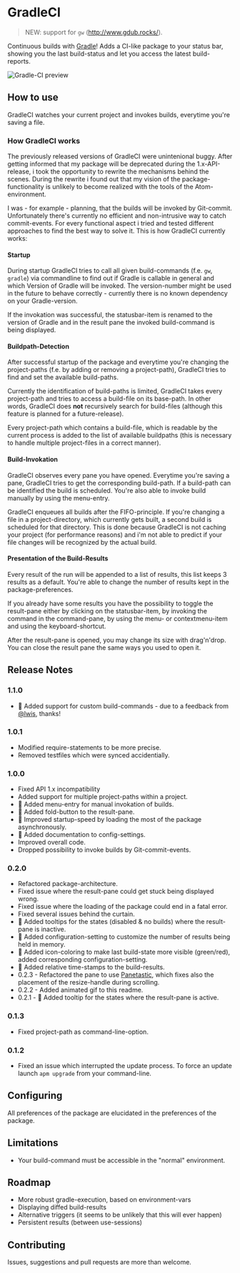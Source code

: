 # GradleCI

> NEW: support for `gw` (http://www.gdub.rocks/).

Continuous builds with [Gradle](http://gradle.org)! Adds a CI-like package to your status bar, showing you the last build-status and let you access the latest build-reports.

![Gradle-CI preview](http://g.recordit.co/h3qvD4D305.gif)

## How to use

GradleCI watches your current project and invokes builds, everytime you're saving a file.

### How GradleCI works

The previously released versions of GradleCI were unintenional buggy. After getting informed that my package will be deprecated during the 1.x-API-release, i took the opportunity to rewrite the mechanisms behind the scenes. During the rewrite i found out that my vision of the package-functionality is unlikely to become realized with the tools of the Atom-environment.

I was - for example - planning, that the builds will be invoked by Git-commit. Unfortunately there's currently no efficient and non-intrusive way to catch commit-events. For every functional aspect i tried and tested different approaches to find the best way to solve it. This is how GradleCI currently works:

#### Startup

During startup GradleCI tries to call all given build-commands (f.e. `gw`, `gradle`) via commandline to find out if Gradle is callable in general and which Version of Gradle will be invoked. The version-number might be used in the future to behave correctly - currently there is no known dependency on your Gradle-version.

If the invokation was successful, the statusbar-item is renamed to the version of Gradle and in the result pane the invoked build-command is being displayed.

#### Buildpath-Detection

After successful startup of the package and everytime you're changing the project-paths (f.e. by adding or removing a project-path), GradleCI tries to find and set the available build-paths.

Currently the identification of build-paths is limited, GradleCI takes every project-path and tries to access a build-file on its base-path. In other words, GradleCI does **not** recursively search for build-files (although this feature is planned for a future-release).

Every project-path which contains a build-file, which is readable by the current process is added to the list of available buildpaths (this is necessary to handle multiple project-files in a correct manner).

#### Build-Invokation

GradleCI observes every pane you have opened. Everytime you're saving a pane, GradleCI tries to get the corresponding build-path. If a build-path can be identified the build is scheduled. You're also able to invoke build manually by using the menu-entry.

GradleCI enqueues all builds after the FIFO-principle. If you're changing a file in a project-directory, which currently gets built, a second build is scheduled for that directory. This is done because GradleCI is not caching your project (for performance reasons) and i'm not able to predict if your file changes will be recognized by the actual build.

#### Presentation of the Build-Results

Every result of the run will be appended to a list of results, this list keeps 3 results as a default. You're able to change the number of results kept in the package-preferences.

If you already have some results you have the possibility to toggle the result-pane either by clicking on the statusbar-item, by invoking the command in the command-pane, by using the menu- or contextmenu-item and using the keyboard-shortcut.

After the result-pane is opened, you may change its size with drag'n'drop. You can close the result pane the same ways you used to open it.

## Release Notes

### 1.1.0
 - :candy: Added support for custom build-commands - due to a feedback from [@lwis](https://github.com/lwis), thanks!

### 1.0.1
 - Modified require-statements to be more precise.
 - Removed testfiles which were synced accidentially.

### 1.0.0
 - Fixed API 1.x incompatibility
 - Added support for multiple project-paths within a project.
 - :candy: Added menu-entry for manual invokation of builds.
 - :candy: Added fold-button to the result-pane.
 - :candy: Improved startup-speed by loading the most of the package asynchronously.
 - :candy: Added documentation to config-settings.
 - Improved overall code.
 - Dropped possibility to invoke builds by Git-commit-events.

### 0.2.0
 - Refactored package-architecture.
 - Fixed issue where the result-pane could get stuck being displayed wrong.
 - Fixed issue where the loading of the package could end in a fatal error.
 - Fixed several issues behind the curtain.
 - :candy: Added tooltips for the states (disabled & no builds) where the result-pane is inactive.
 - :candy: Added configuration-setting to customize the number of results being held in memory.
 - :candy: Added icon-coloring to make last build-state more visible (green/red), added corresponding configuration-setting.
 - :candy: Added relative time-stamps to the build-results.
 - 0.2.3 - Refactored the pane to use [Panetastic](https://www.npmjs.org/package/atom-panetastic), which fixes also the placement of the resize-handle during scrolling.
 - 0.2.2 - Added animated gif to this readme.
 - 0.2.1 - :candy: Added tooltip for the states where the result-pane is active.

### 0.1.3
 - Fixed project-path as command-line-option.

### 0.1.2
 - Fixed an issue which interrupted the update process. To force an update launch `apm upgrade` from your command-line.

## Configuring

All preferences of the package are elucidated in the preferences of the package.

## Limitations

 - Your build-command must be accessible in the "normal" environment.

## Roadmap

 - More robust gradle-execution, based on environment-vars
 - Displaying diffed build-results
 - Alternative triggers (it seems to be unlikely that this will ever happen)
 - Persistent results (between use-sessions)

## Contributing

Issues, suggestions and pull requests are more than welcome.
